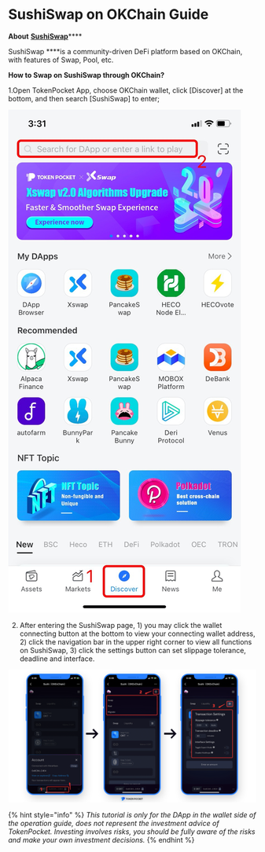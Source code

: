 # SushiSwap on OKChain Guide

**About** [**SushiSwap**](https://sushi.com/)\*\*\*\*

SushiSwap ****is a community-driven DeFi platform based on OKChain, with features of Swap, Pool, etc.

**How to Swap on SushiSwap through OKChain?**

1.Open TokenPocket App, choose OKChain wallet, click \[Discover\] at the bottom, and then search \[SushiSwap\] to enter;

![](../../.gitbook/assets/dex-shou-ye-%20%284%29.jpg)

2. After entering the SushiSwap page, 1\) you may click the wallet connecting button at the bottom to view your connecting wallet address, 2\) click the navigation bar in the upper right corner to view all functions on SushiSwap, 3\) click the settings button can set slippage tolerance, deadline and interface.

![](../../.gitbook/assets/sushiswap.png)

{% hint style="info" %}
_This tutorial is only for the DApp in the wallet side of the operation guide, does not represent the investment advice of TokenPocket. Investing involves risks, you should be fully aware of the risks and make your own investment decisions._
{% endhint %}

